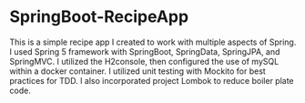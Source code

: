 # SpringBoot-RecipeApp
This is a simple recipe app I created to work with multiple aspects of Spring.
I used Spring 5 framework with SpringBoot, SpringData, SpringJPA, and SpringMVC. I utilized the H2console, then configured the use of mySQL within a docker container. I utilized unit testing with Mockito for best practices for TDD. I also incorporated project Lombok to reduce boiler plate code.  
